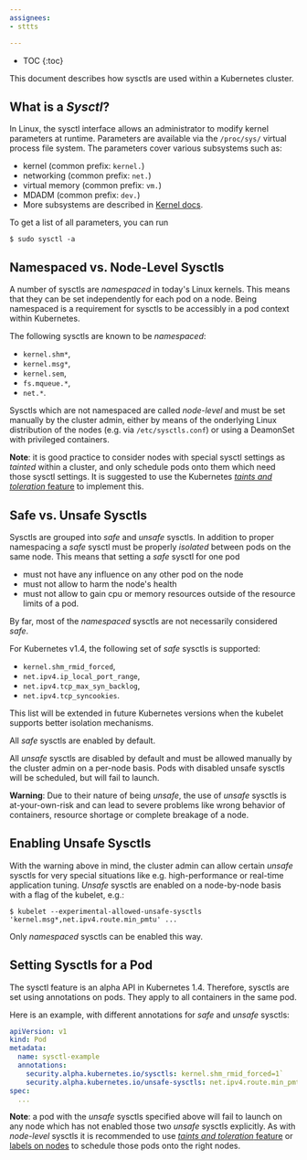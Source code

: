 ```yaml
---
assignees:
- sttts

---
```


* TOC
{:toc}

This document describes how sysctls are used within a Kubernetes cluster.

## What is a _Sysctl_?

In Linux, the sysctl interface allows an administrator to modify kernel parameters at runtime. Parameters are available via the `/proc/sys/` virtual process file system. The parameters cover various subsystems such as:

- kernel (common prefix: `kernel.`)
- networking (common prefix: `net.`)
- virtual memory (common prefix: `vm.`)
- MDADM (common prefix: `dev.`)
- More subsystems are described in [Kernel docs](https://www.kernel.org/doc/Documentation/sysctl/README).

To get a list of all parameters, you can run

```
$ sudo sysctl -a
```

## Namespaced vs. Node-Level Sysctls

A number of sysctls are _namespaced_ in today's Linux kernels. This means that they can be set independently for each pod on a node. Being namespaced is a requirement for sysctls to be accessibly in a pod context within Kubernetes.

The following sysctls are known to be _namespaced_:

- `kernel.shm*`,
- `kernel.msg*`,
- `kernel.sem`,
- `fs.mqueue.*`,
- `net.*`.

Sysctls which are not namespaced are called _node-level_ and must be set manually by the cluster admin, either by means of the onderlying Linux distribution of the nodes (e.g. via `/etc/sysctls.conf`) or using a DeamonSet with privileged containers.

**Note**: it is good practice to consider nodes with special sysctl settings as _tainted_ within a cluster, and only schedule pods onto them which need those sysctl settings. It is suggested to use the Kubernetes [_taints and toleration_ feature](../user-guide/kubectl/kubectl_taint.md) to implement this.

## Safe vs. Unsafe Sysctls

Sysctls are grouped into _safe_  and _unsafe_ sysctls. In addition to proper namespacing a _safe_ sysctl must be properly _isolated_ between pods on the same node. This means that setting a _safe_ sysctl for one pod

- must not have any influence on any other pod on the node
- must not allow to harm the node's health
- must not allow to gain cpu or memory resources outside of the resource limits of a pod.

By far, most of the _namespaced_ sysctls are not necessarily considered _safe_.

For Kubernetes v1.4, the following set of _safe_ sysctls is supported:

- `kernel.shm_rmid_forced`,
- `net.ipv4.ip_local_port_range`,
- `net.ipv4.tcp_max_syn_backlog`,
- `net.ipv4.tcp_syncookies`.

This list will be extended in future Kubernetes versions when the kubelet supports better isolation mechanisms.

All _safe_ sysctls are enabled by default.

All _unsafe_ sysctls are disabled by default and must be allowed manually by the cluster admin on a per-node basis. Pods with disabled unsafe sysctls will be scheduled, but will fail to launch.

**Warning**: Due to their nature of being _unsafe_, the use of _unsafe_ sysctls is at-your-own-risk and can lead to severe problems like wrong behavior of containers, resource shortage or complete breakage of a node.

## Enabling Unsafe Sysctls

With the warning above in mind, the cluster admin can allow certain _unsafe_ sysctls for very special situations like e.g. high-performance or real-time application tuning. _Unsafe_ sysctls are enabled on a node-by-node basis with a flag of the kubelet, e.g.:

```shell
$ kubelet --experimental-allowed-unsafe-sysctls 'kernel.msg*,net.ipv4.route.min_pmtu' ...
```

Only _namespaced_ sysctls can be enabled this way.

## Setting Sysctls for a Pod

The sysctl feature is an alpha API in Kubernetes 1.4. Therefore, sysctls are set using annotations on pods. They apply to all containers in the same pod. 

Here is an example, with different annotations for _safe_ and _unsafe_ sysctls:

```yaml
apiVersion: v1
kind: Pod
metadata:
  name: sysctl-example
  annotations:
    security.alpha.kubernetes.io/sysctls: kernel.shm_rmid_forced=1`
    security.alpha.kubernetes.io/unsafe-sysctls: net.ipv4.route.min_pmtu=1000,kernel.msgmax=1 2 3`
spec:
  ...
```

**Note**: a pod with the _unsafe_ sysctls specified above will fail to launch on any node which has not enabled those two _unsafe_ sysctls explicitly. As with _node-level_ sysctls it is recommended to use [_taints and toleration_ feature](../user-guide/kubectl/kubectl_taint.md) or [labels on nodes](../user-guide/labels.md) to schedule those pods onto the right nodes.
